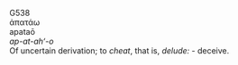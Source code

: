 <body>
  <p>G538<br>  ἀπατάω  <br> apataō  <br><i>ap-at-ah‘-o </i><br>Of uncertain derivation; to <i>cheat</i>, that is, <i>delude:</i> - deceive.<br></p>
 </body>